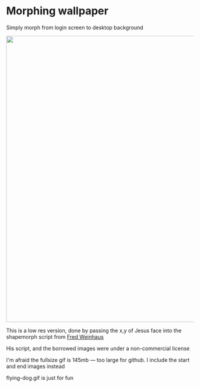 # Morphing wallpaper

Simply morph from login screen to desktop background

<img src="jesus-small.gif" width="768">

This is a low res version, done by passing the x,y of Jesus face into the shapemorph script from [Fred Weinhaus](http://www.fmwconcepts.com/imagemagick/)

His script, and the borrowed images were under a non-commercial license

I'm afraid the fullsize gif is 145mb — too large for github.  I include the start and end images instead

flying-dog.gif is just for fun